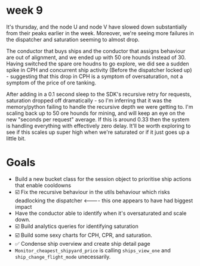 # week 9

It's thursday, and the node U and node V have slowed down substantially from their peaks earlier in the week.
Moreover, we're seeing more failures in the dispatcher and saturation seeming to almost drop.

The conductor that buys ships and the conductor that assigns behaviour are out of alignment, and we ended up with 50 ore hounds instead of 30.
Having switched the spare ore houdns to go explore, we did see a sudden spike in CPH and concurrent ship activity (Before the dispatcher locked up) - suggesting that this drop in CPH is a symptom of oversaturation, not a symptom of the price of ore tanking.

After adding in a 0.1 second sleep to the SDK's recursive retry for requests, saturation dropped off dramatically - so I'm inferring that it was the memory/python failing to handle the recursive depth we were getting to. 
I'm scaling back up to 50 ore hounds for mining, and will keep an eye on the new "seconds per request" average. If this is around 0.33 then the system is handling everything with effectively zero delay. It'll be worth exploring to see if this scales up super high when we're saturated or if it just goes up a little bit.


# Goals
* Build a new bucket class for the session object to prioritise ship actions that enable cooldowns
* ☑️ Fix the recursive behaviour in the utils behaviour which risks deadlocking the dispatcher <---- this one appears to have had biggest impact
* Have the conductor able to identify when it's oversaturated and scale down.
 * ☑️ Build analytics queries for identifying saturation
 * ☑️ Build some sexy charts for CPH, CPR, and saturation.
* ✅ Condense ship overview and create ship detail page
* `Monitor_cheapest_shipyard_price` is calling `ships_view_one` and `ship_change_flight_mode` unecessarily.